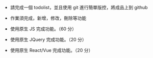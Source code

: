 - 請完成一個 todolist，並且使用 git 進行簡單版控，將成品上到 github

- 作業須完成，新增，修改，刪除等功能

- 使用原生 JS 完成功能。（60 分）

- 使用原生 JQuery 完成功能。（20 分）

- 使用原生 React/Vue 完成功能。（20 分）
